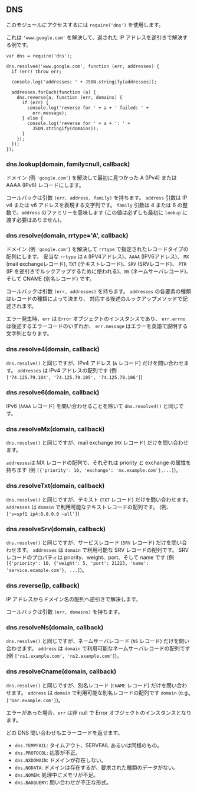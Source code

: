 ## DNS

<!--

Use `require('dns')` to access this module.

-->
このモジュールにアクセスするには `require('dns')` を使用します。

<!--

Here is an example which resolves `'www.google.com'` then reverse
resolves the IP addresses which are returned.

-->
これは `'www.google.com'` を解決して、返された IP アドレスを逆引きで解決する例です。

    var dns = require('dns');

    dns.resolve4('www.google.com', function (err, addresses) {
      if (err) throw err;

      console.log('addresses: ' + JSON.stringify(addresses));

      addresses.forEach(function (a) {
        dns.reverse(a, function (err, domains) {
          if (err) {
            console.log('reverse for ' + a + ' failed: ' +
              err.message);
          } else {
            console.log('reverse for ' + a + ': ' +
              JSON.stringify(domains));
          }
        });
      });
    });

### dns.lookup(domain, family=null, callback)

<!--

Resolves a domain (e.g. `'google.com'`) into the first found A (IPv4) or
AAAA (IPv6) record.

-->
ドメイン (例 `'google.com'`) を解決して最初に見つかった
A (IPv4) または AAAA (IPv6) レコードにします。

<!--

The callback has arguments `(err, address, family)`.  The `address` argument
is a string representation of a IP v4 or v6 address. The `family` argument
is either the integer 4 or 6 and denotes the family of `address` (not
necessarily the value initially passed to `lookup`).

-->
コールバックは引数 `(err, address, family)` を持ちます。
`address` 引数は IP v4 または v6 アドレスを表現する文字列です。
`family` 引数は 4 または 6 の整数で、`address` のファミリーを意味します
(この値は必ずしも最初に `lookup` に渡す必要はありません)。


### dns.resolve(domain, rrtype='A', callback)

<!--

Resolves a domain (e.g. `'google.com'`) into an array of the record types
specified by rrtype. Valid rrtypes are `A` (IPV4 addresses), `AAAA` (IPV6
addresses), `MX` (mail exchange records), `TXT` (text records), `SRV` (SRV
records), `PTR` (used for reverse IP lookups), `NS` (name server records)
and `CNAME` (canonical name records).

-->
ドメイン (例 `'google.com'`) を解決して `rrtype` で指定されたレコードタイプの配列にします。
妥当な `rrtype` は `A` (IPV4アドレス)、`AAAA` (IPV6アドレス)、
`MX` (mail exchangeレコード), `TXT` (テキストレコード)、`SRV` (SRVレコード)、
`PTR` (IP を逆引きでルックアップするために使われる)、`NS`
(ネームサーバレコード)、そして CNAME (別名レコード) です。

<!--

The callback has arguments `(err, addresses)`.  The type of each item
in `addresses` is determined by the record type, and described in the
documentation for the corresponding lookup methods below.

-->
コールバックは引数 `(err, addresses)` を持ちます。
`addresses` の各要素の種類はレコードの種類によって決まり、
対応する後述のルックアップメソッドで記述されます。

<!--

On error, `err` would be an instanceof `Error` object, where `err.errno` is
one of the error codes listed below and `err.message` is a string describing
the error in English.

-->
エラー発生時、`err` は `Error` オブジェクトのインスタンスであり、
`err.errno` は後述するエラーコードのいずれか、
`err.message` はエラーを英語で説明する文字列となります。


### dns.resolve4(domain, callback)

<!--

The same as `dns.resolve()`, but only for IPv4 queries (`A` records).
`addresses` is an array of IPv4 addresses (e.g.
`['74.125.79.104', '74.125.79.105', '74.125.79.106']`).

-->
`dns.resolve()` と同じですが、IPv4 アドレス (`A` レコード) だけを問い合わせます。
`addresses` は IPv4 アドレスの配列です (例<br />
`['74.125.79.104', '74.125.79.105', '74.125.79.106']`)

### dns.resolve6(domain, callback)

<!--

The same as `dns.resolve4()` except for IPv6 queries (an `AAAA` query).

-->
IPv6 (`AAAA` レコード) を問い合わせることを除いて `dns.resolve4()` と同じです。


### dns.resolveMx(domain, callback)

<!--

The same as `dns.resolve()`, but only for mail exchange queries (`MX` records).

-->
`dns.resolve()` と同じですが、mail exchange (`MX` レコード) だけを問い合わせます。

<!--

`addresses` is an array of MX records, each with a priority and an exchange
attribute (e.g. `[{'priority': 10, 'exchange': 'mx.example.com'},...]`).

-->
`addresses`は MX レコードの配列で、それぞれは priority と exchange の属性を持ちます
(例 `[{'priority': 10, 'exchange': 'mx.example.com'},...]`)。

### dns.resolveTxt(domain, callback)

<!--

The same as `dns.resolve()`, but only for text queries (`TXT` records).
`addresses` is an array of the text records available for `domain` (e.g.,
`['v=spf1 ip4:0.0.0.0 ~all']`).

-->
`dns.resolve()` と同じですが、テキスト (`TXT` レコード) だけを問い合わせます。
`addresses` は `domain` で利用可能なテキストレコードの配列です。
(例、`['v=spf1 ip4:0.0.0.0 ~all']`)

### dns.resolveSrv(domain, callback)

<!--

The same as `dns.resolve()`, but only for service records (`SRV` records).
`addresses` is an array of the SRV records available for `domain`. Properties
of SRV records are priority, weight, port, and name (e.g.,
`[{'priority': 10, {'weight': 5, 'port': 21223, 'name': 'service.example.com'}, ...]`).

-->
`dns.resolve()` と同じですが、サービスレコード (`SRV` レコード) だけを問い合わせます。
`addresses` は `domain` で利用可能な SRV レコードの配列です。
SRV レコードのプロパティは priority、weight、port、そして name です
(例 `[{'priority': 10, {'weight': 5, 'port': 21223, 'name': 'service.example.com'}, ...]`)。

### dns.reverse(ip, callback)

<!--

Reverse resolves an ip address to an array of domain names.

-->
IP アドレスからドメイン名の配列へ逆引きで解決します。

<!--

The callback has arguments `(err, domains)`.

-->
コールバックは引数 `(err, domains)` を持ちます。

### dns.resolveNs(domain, callback)

<!--

The same as `dns.resolve()`, but only for name server records (`NS` records).
`addresses` is an array of the name server records available for `domain`
(e.g., `['ns1.example.com', 'ns2.example.com']`).

-->
`dns.resolve()` と同じですが、ネームサーバレコード (`NS` レコード) 
だけを問い合わせます。
`address` は `domain` で利用可能なネームサーバレコードの配列です
(例 `['ns1.example.com', 'ns2.example.com']`)。

### dns.resolveCname(domain, callback)

<!--

The same as `dns.resolve()`, but only for canonical name records (`CNAME`
records). `addresses` is an array of the canonical name records available for
`domain` (e.g., `['bar.example.com']`).

-->
`dns.resolve()` と同じですが、別名レコード (`CNAME` レコード) 
だけを問い合わせます。
`address` は `domain` で利用可能な別名レコードの配列です
`domain` (e.g., `['bar.example.com']`)。

<!--

If there an an error, `err` will be non-null and an instanceof the Error
object.

-->
エラーがあった場合、`err` は非 null で Error オブジェクトのインスタンスとなります。

<!--

Each DNS query can return an error code.

-->
どの DNS 問い合わせもエラーコードを返せます。

<!--

- `dns.TEMPFAIL`: timeout, SERVFAIL or similar.
- `dns.PROTOCOL`: got garbled reply.
- `dns.NXDOMAIN`: domain does not exists.
- `dns.NODATA`: domain exists but no data of reqd type.
- `dns.NOMEM`: out of memory while processing.
- `dns.BADQUERY`: the query is malformed.

-->
- `dns.TEMPFAIL`: タイムアウト、SERVFAIL あるいは同様のもの。
- `dns.PROTOCOL`: 応答が不正。
- `dns.NXDOMAIN`: ドメインが存在しない。
- `dns.NODATA`: ドメインは存在するが、要求された種類のデータがない。
- `dns.NOMEM`: 処理中にメモリが不足。
- `dns.BADQUERY`: 問い合わせが不正な形式。
